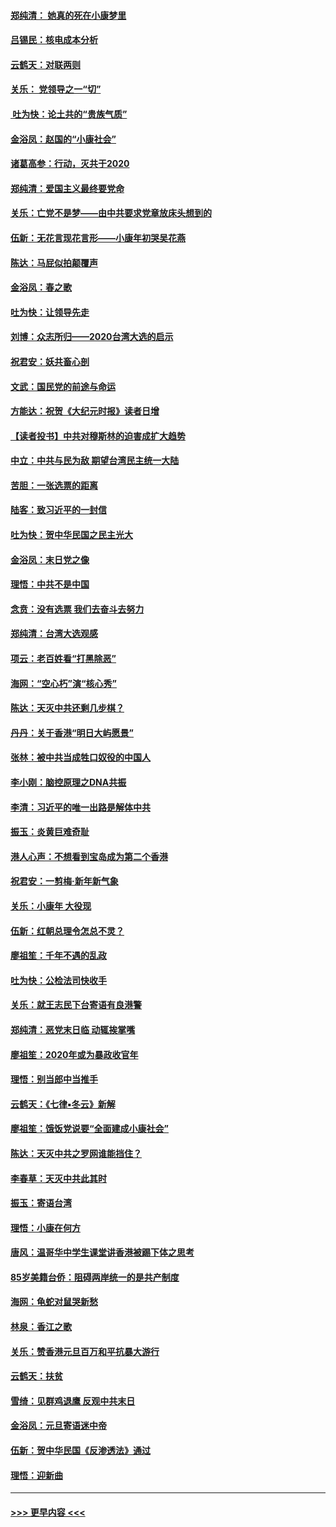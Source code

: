 #### [郑纯清： 她真的死在小康梦里](../pages/nsc993/n11806623.md?t=01201922) 
#### [吕锡民：核电成本分析](../pages/nsc993/n11806284.md?t=01201922) 
#### [云鹤天：对联两则](../pages/nsc993/n11805957.md?t=01201922) 
#### [关乐： 党领导之一“切”](../pages/nsc993/n11804505.md?t=01201922) 
#### [ 吐为快：论土共的“贵族气质”](../pages/nsc993/n11804490.md?t=01201922) 
#### [金浴凤：赵国的“小康社会”](../pages/nsc993/n11804452.md?t=01201922) 
#### [诸葛高参：行动，灭共于2020](../pages/nsc993/n11804120.md?t=01201922) 
#### [郑纯清：爱国主义最终要党命](../pages/nsc993/n11802197.md?t=01201922) 
#### [关乐：亡党不是梦——由中共要求党章放床头想到的](../pages/nsc993/n11802156.md?t=01201922) 
#### [伍新：无花言现花言形——小康年初哭吴花燕](../pages/nsc993/n11800044.md?t=01201922) 
#### [陈达：马屁似拍颠覆声](../pages/nsc993/n11800010.md?t=01201922) 
#### [金浴凤：春之歌](../pages/nsc993/n11797687.md?t=01201922) 
#### [吐为快：让领导先走](../pages/nsc993/n11797512.md?t=01201922) 
#### [刘博：众志所归——2020台湾大选的启示](../pages/nsc993/n11796878.md?t=01201922) 
#### [祝君安：妖共畜心剖](../pages/nsc993/n11794273.md?t=01201922) 
#### [文武：国民党的前途与命运](../pages/nsc993/n11794198.md?t=01201922) 
#### [方能达：祝贺《大纪元时报》读者日增](../pages/nsc993/n11793807.md?t=01201922) 
#### [【读者投书】中共对穆斯林的迫害成扩大趋势](../pages/nsc993/n11791371.md?t=01201922) 
#### [中立：中共与民为敌 期望台湾民主统一大陆](../pages/nsc993/n11790392.md?t=01201922) 
#### [苦胆：一张选票的距离](../pages/nsc993/n11788914.md?t=01201922) 
#### [陆客：致习近平的一封信](../pages/nsc993/n11788867.md?t=01201922) 
#### [吐为快：贺中华民国之民主光大](../pages/nsc993/n11788618.md?t=01201922) 
#### [金浴凤：末日党之像](../pages/nsc993/n11787475.md?t=01201922) 
#### [理悟：中共不是中国](../pages/nsc993/n11787463.md?t=01201922) 
#### [念贲：没有选票  我们去奋斗去努力](../pages/nsc993/n11787398.md?t=01201922) 
#### [郑纯清：台湾大选观感](../pages/nsc993/n11786210.md?t=01201922) 
#### [项云：老百姓看“打黑除恶”](../pages/nsc993/n11785398.md?t=01201922) 
#### [海网：“空心朽”演“核心秀”](../pages/nsc993/n11783874.md?t=01201922) 
#### [陈达：天灭中共还剩几步棋？](../pages/nsc993/n11783719.md?t=01201922) 
#### [丹丹：关于香港“明日大屿愿景”](../pages/nsc993/n11783273.md?t=01201922) 
#### [张林：被中共当成牲口奴役的中国人](../pages/nsc993/n11782397.md?t=01201922) 
#### [李小刚：脑控原理之DNA共振](../pages/nsc993/n11780962.md?t=01201922) 
#### [李清：习近平的唯一出路是解体中共](../pages/nsc993/n11780866.md?t=01201922) 
#### [振玉：炎黄巨难奇耻](../pages/nsc993/n11779632.md?t=01201922) 
#### [港人心声：不想看到宝岛成为第二个香港](../pages/nsc993/n11778817.md?t=01201922) 
#### [祝君安：一剪梅‧新年新气象](../pages/nsc993/n11776340.md?t=01201922) 
#### [关乐：小康年 大役现](../pages/nsc993/n11774213.md?t=01201922) 
#### [伍新：红朝总理令怎总不灵？](../pages/nsc993/n11770813.md?t=01201922) 
#### [廖祖笙：千年不遇的乱政](../pages/nsc993/n11770373.md?t=01201922) 
#### [吐为快：公检法司快收手](../pages/nsc993/n11770359.md?t=01201922) 
#### [关乐：就王志民下台寄语有良港警](../pages/nsc993/n11769903.md?t=01201922) 
#### [郑纯清：恶党末日临 动辄挨掌嘴](../pages/nsc993/n11769356.md?t=01201922) 
#### [廖祖笙：2020年或为暴政收官年](../pages/nsc993/n11768216.md?t=01201922) 
#### [理悟：别当郎中当推手](../pages/nsc993/n11768243.md?t=01201922) 
#### [云鹤天：《七律▪冬云》新解](../pages/nsc993/n11768204.md?t=01201922) 
#### [廖祖笙：饿饭党说要“全面建成小康社会”](../pages/nsc993/n11767482.md?t=01201922) 
#### [陈达：天灭中共之罗网谁能挡住？](../pages/nsc993/n11767465.md?t=01201922) 
#### [李春草：天灭中共此其时](../pages/nsc993/n11767452.md?t=01201922) 
#### [振玉：寄语台湾](../pages/nsc993/n11767432.md?t=01201922) 
#### [理悟：小康在何方](../pages/nsc993/n11767394.md?t=01201922) 
#### [唐风：温哥华中学生课堂讲香港被踢下体之思考](../pages/nsc993/n11766848.md?t=01201922) 
#### [85岁美籍台侨：阻碍两岸统一的是共产制度](../pages/nsc993/n11765043.md?t=01201922) 
#### [海网：龟蛇对鼠哭新愁](../pages/nsc993/n11764895.md?t=01201922) 
#### [林泉：香江之歌](../pages/nsc993/n11764415.md?t=01201922) 
#### [关乐：赞香港元旦百万和平抗暴大游行](../pages/nsc993/n11764382.md?t=01201922) 
#### [云鹤天：扶贫](../pages/nsc993/n11764245.md?t=01201922) 
#### [雪绮：见群鸡退鹰  反观中共末日](../pages/nsc993/n11762112.md?t=01201922) 
#### [金浴凤：元旦寄语迷中帝](../pages/nsc993/n11761788.md?t=01201922) 
#### [伍新：贺中华民国《反渗透法》通过](../pages/nsc993/n11761994.md?t=01201922) 
#### [理悟：迎新曲](../pages/nsc993/n11761152.md?t=01201922) 

----
#### [ >>> 更早内容 <<< ](../indexes/nsc993-earlier.md)
